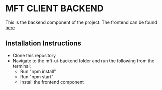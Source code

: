 # MFT CLIENT BACKEND
This is the backend component of the project. The frontend can be found [here](https://github.com/Ayushi308/MFT_UI.git)

## Installation Instructions
- Clone this repository
- Navigate to the mft-ui-backend folder and run the following from the terminal:
    - Run "npm install"
    - Run "npm start"
    - Install the frontend component
